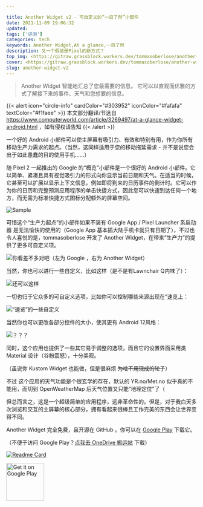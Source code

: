 ```yaml
---

title: Another Widget v2 - 可自定义的“一目了然”小部件
date: 2021-11-09 19:06:32
updated:
tags: ['评测']
categories: tech
keywords: Another Widget,At a glance,一目了然
description: 又一个假装是Pixel的新方式？
top_img: <https://gitraw.grassblock.workers.dev/tommasoberlose/another-widget/master/hero.png>
cover: <https://gitraw.grassblock.workers.dev/tommasoberlose/another-widget/master/hero.png>
slug: another-widget-v2
---
```



> Another Widget 智能地汇总了您最需要的信息。 它可以以直观而优雅的方式了解接下来的事件、天气和您想要的信息。

{{< alert icon="circle-info" cardColor="#303952" iconColor="#fafafa" textColor="#f1faee" >}}
本文部分翻译/节选自
<https://www.computerworld.com/article/3269497/at-a-glance-widget-android.html> ，如有侵权请告知
{{< /alert >}}

一个好的 Android 小部件可以使主屏幕有吸引力、有效和特别有用，作为你所有移动生产力需求的起点。（当然，这同样适用于您的移动拖延需求 - 并不是说您会出于如此愚蠢的目的使用手机......）

随 Pixel 2 一起推出的 Google 的“概览”小部件是一个很好的 Android 小部件。它以简单、紧凑且具有视觉吸引力的形式向你显示当前日期和天气。在适当的时候，它甚至可以扩展以显示上下文信息，例如即将到来的日历事件的倒计时。它可以作为你的日历和完整预测应用程序的单击快捷方式，因此您可以快速到达任何一个地方，而无需为标准快捷方式图标分配额外的屏幕空间。

![Sample](https://images.idgesg.net/images/article/2018/04/at-a-glance-widget-android-100756386-large.jpg?auto=webp&quality=85,70)

可惜这个“生产力起点”的小部件如果不装有 Google App / Pixel Launcher 系启动器 是无法愉快的使用的（Google App 基本插大陆手机卡就只有日期了），不过也令人喜悦的是，tommasoberlose 开发了 Another Widget，在带来“生产力”的提供了更多可自定义项。

![你看差不多对吧（左为 Google ，右为 Another Widget）](https://images.idgesg.net/images/article/2018/04/at-a-glance-widget-android-another-widget-100756385-large.jpg?auto=webp&quality=85,70)

当然，你也可以进行一些自定义，比如这样（是不是有Lawnchair Q内味了）：

![还可以这样](/img/another_w/Screenshot_20211112092633.webp)

一切也归于它众多的可自定义选项，比如你可以控制哪些来源出现在“速览上：

![“速览”的一些自定义](/img/another_w/Screenshot_20211112093057.webp)

当然你也可以更改各部分控件的大小，使其更有 Android 12风格：

![？？？](/img/another_w/Screenshot_20211112093516.webp)

同时，这个应用也提供了一些其它易于调整的选项，而且它的设置界面采用类 Material 设计（谷粉震怒），十分美观。

（虽说你 Kustom Widget 也能做，但是很麻烦 ~~为啥不用现成的轮子~~）

不过 这个应用的天气功能是个很玄学的存在，默认的 YR.no/Met.no 似乎真的不能用，而切到 OpenWeatherMap 后天气位置又只能“地理定位”了（

但总而言之，这是一个超级简单的应用程序，远非革命性的。但是，对于我白天多次浏览和交互的主屏幕的核心部分，拥有看起来很棒且工作完美的东西会让世界变得不同。

Another Widget 完全免费，且开源在 GitHub 。你可以在 [Google Play](https://play.google.com/store/apps/details?id=com.tommasoberlose.anotherwidget)  下载它。

（不便于访问 Google Play？[点我去 OneDrive 搬运站](https://obj.imgb.space/apps/another_w) 下载）

[![Readme Card](https://github-readme-stats.vercel.app/api/pin/?username=tommasoberlose&repo=another-widget)](https://github.com/tommasoberlose/another-widget)

<div><a href='https://play.google.com/store/apps/details?id=com.tommasoberlose.anotherwidget&pcampaignid=pcampaignidMKT-Other-global-all-co-prtnr-py-PartBadge-Mar2515-1'><img alt='Get it on Google Play' height='100px' src='https://play.google.com/intl/en_us/badges/static/images/badges/en_badge_web_generic.png'/></a></div>
